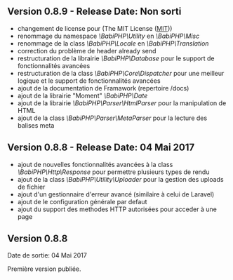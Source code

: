 ## Version 0.8.9 - Release Date: Non sorti

* changement de license pour (The MIT License (<a href="https://github.com/lambirou/babiphp/blob/master/docs/LICENSE.md">MIT</a>))
* renommage du namespace <i>\BabiPHP\Utility</i> en <i>\BabiPHP\Misc</i>
* renommage de la class <i>\BabiPHP\Locale</i> en <i>\BabiPHP\Translation</i>
* correction du problème de header already send
* restructuration de la librairie <i>\BabiPHP\Database</i> pour le support de fonctionnalités avancées
* restructuration de la class <i>\BabiPHP\Core\Dispatcher</i> pour une meilleur logique et le support de fonctionnalités avancées
* ajout de la documentation de Framawork (repertoire /docs)
* ajout de la librairie "Moment" <i>\BabiPHP\Date</i>
* ajout de la librairie <i>\BabiPHP\Parser\HtmlParser</i> pour la manipulation de HTML
* ajout de la class <i>\BabiPHP\Parser\MetaParser</i> pour la lecture des balises meta

## Version 0.8.8 - Release Date: 04 Mai 2017

* ajout de nouvelles fonctionnalités avancées à la class <i>\BabiPHP\Http\Response</i> pour permettre plusieurs types de rendu
* ajout de la class <i>\BabiPHP\Utility\Uploader</i> pour la gestion des uploads de fichier
* ajout d'un gestionnaire d'erreur avancé (similaire à celui de Laravel)
* ajout de le configuration générale par defaut
* ajout du support des methodes HTTP autorisées pour acceder à une page

## Version 0.8.8

Date de sortie: 04 Mai 2017

Première version publiée.
